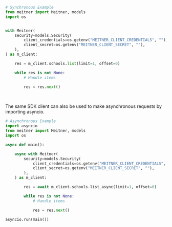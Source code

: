 <!-- Start SDK Example Usage [usage] -->
```python
# Synchronous Example
from meitner import Meitner, models
import os


with Meitner(
    security=models.Security(
        client_credentials=os.getenv("MEITNER_CLIENT_CREDENTIALS", ""),
        client_secret=os.getenv("MEITNER_CLIENT_SECRET", ""),
    ),
) as m_client:

    res = m_client.schools.list(limit=1, offset=0)

    while res is not None:
        # Handle items

        res = res.next()
```

</br>

The same SDK client can also be used to make asynchronous requests by importing asyncio.

```python
# Asynchronous Example
import asyncio
from meitner import Meitner, models
import os

async def main():

    async with Meitner(
        security=models.Security(
            client_credentials=os.getenv("MEITNER_CLIENT_CREDENTIALS", ""),
            client_secret=os.getenv("MEITNER_CLIENT_SECRET", ""),
        ),
    ) as m_client:

        res = await m_client.schools.list_async(limit=1, offset=0)

        while res is not None:
            # Handle items

            res = res.next()

asyncio.run(main())
```
<!-- End SDK Example Usage [usage] -->